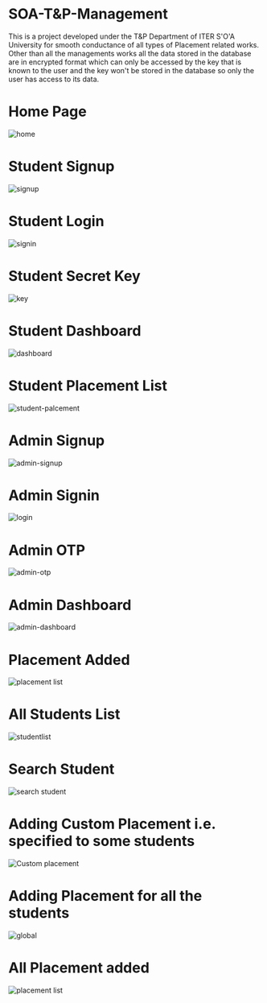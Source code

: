# SOA-T&P-Management
This is a project developed under the T&P Department of ITER S'O'A University for smooth conductance of all types of Placement related works.
Other than all the managements works all the data stored in the database are in encrypted format which can only be accessed by the key that is known to the user and the key won't be stored in the database so only the user has access to its data.
<h1>Home Page</h1>

![home](https://user-images.githubusercontent.com/53336453/119684641-4b0abf00-be62-11eb-846f-b1c0932ec9f8.png)
<h1>Student Signup</h1>

![signup](https://user-images.githubusercontent.com/53336453/119685468-029fd100-be63-11eb-9cf0-bf5470f85c99.png)


<h1>Student Login</h1>

![signin](https://user-images.githubusercontent.com/53336453/119684929-89a07980-be62-11eb-869b-187b0c037c38.png)

<h1>Student Secret Key </h1>

![key](https://user-images.githubusercontent.com/53336453/119685000-9cb34980-be62-11eb-8d34-8636e71b40a5.png)

<h1>Student Dashboard</h1>

![dashboard](https://user-images.githubusercontent.com/53336453/119685121-b5236400-be62-11eb-8960-8c2ac433cb9b.png)

<h1>Student Placement List</h1>

![student-palcement](https://user-images.githubusercontent.com/53336453/119685186-c66c7080-be62-11eb-9a76-ae6a0cd3b9e7.png)
<h1>Admin Signup</h1>

![admin-signup](https://user-images.githubusercontent.com/53336453/119685556-177c6480-be63-11eb-96a8-a059aeeadea0.png)


<h1>Admin Signin</h1>

![login](https://user-images.githubusercontent.com/53336453/119685370-eef46a80-be62-11eb-8393-08546c30e48a.png)
<h1>Admin OTP</h1>

![admin-otp](https://user-images.githubusercontent.com/53336453/119685878-64603b00-be63-11eb-9b43-4f5357b7a7ba.png)


<h1>Admin Dashboard </h1>

![admin-dashboard](https://user-images.githubusercontent.com/53336453/119685654-2d8a2500-be63-11eb-87ce-d9291e413fd9.png)
<h1>Placement Added</h1>

![placement list](https://user-images.githubusercontent.com/53336453/119685929-72ae5700-be63-11eb-8941-8ff37c97791b.png)
<h1>All Students List</h1>

![studentlist](https://user-images.githubusercontent.com/53336453/119685961-7a6dfb80-be63-11eb-9d17-2d389a54a89d.png)

<h1>Search Student</h1>

![search student](https://user-images.githubusercontent.com/53336453/119685985-822da000-be63-11eb-93ba-debedc0ef10f.png)

<h1>Adding Custom Placement i.e. specified to some students</h1>

![Custom placement](https://user-images.githubusercontent.com/53336453/119686084-98d3f700-be63-11eb-89e8-a58458fa6db6.png)
<h1>Adding Placement for all the students</h1>

![global](https://user-images.githubusercontent.com/53336453/119686134-a6897c80-be63-11eb-981b-25eb71890927.png)

<h1>All Placement added</h1>

![placement list](https://user-images.githubusercontent.com/53336453/119686215-be610080-be63-11eb-9d2a-dcb819fbd0f8.png)




